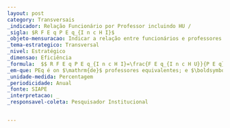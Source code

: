```yaml
---
layout: post
category: Transversais
_indicador: Relação Funcionário por Professor incluindo HU /
_sigla: $R F E q P E q_{I n c H I}$
_objeto-mensuracao: Indicar a relação entre funcionários e professores
_tema-estrategico: Transversal
_nivel: Estratégico
_dimensao: Eficiência
_formula:  $$ R F E q P E q_{I n c H I}=\frac{F E q_{I n c H U}}{P E q} \times 100 $$
_em-que: PEq é on $\mathrm{de}$ professores equivalentes; e $\boldsymbol{F E q}_{\text {IncHU }}$ éo nº de funcionários equivalentes, incluindo os dos Hospitais Universitários.
_unidade-medida: Percentagem
_periodicidade: Anual
_fonte: SIAPE
_interpretacao: _
_responsavel-coleta: Pesquisador Institucional


---
```

